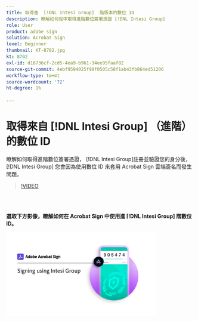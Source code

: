 ```yaml
---
title: 取得進  [!DNL Intesi Group]  階版本的數位 ID
description: 瞭解如何從中取得進階數位簽署憑證 [!DNL Intesi Group]
role: User
product: adobe sign
solution: Acrobat Sign
level: Beginner
thumbnail: KT-8702.jpg
kt: 8702
exl-id: d16736cf-2cd5-4ea9-b961-34ee95faaf82
source-git-commit: 4ebf9594025f98f0505c58f1ab43fb864ed51206
workflow-type: tm+mt
source-wordcount: '72'
ht-degree: 1%

---
```


# 取得來自 [!DNL Intesi Group] （進階） 的數位 ID

瞭解如何取得進階數位簽署憑證， [!DNL Intesi Group]註冊並驗證您的身分後， [!DNL Intesi Group] 您會因為使用數位 ID 來套用 Acrobat Sign 雲端簽名而發生問題。

>[!VIDEO](https://video.tv.adobe.com/v/337065?quality=12&learn=on&hidetitle=true)

<br> 

**選取下方影像，瞭解如何在 Acrobat Sign 中使用進 [!DNL Intesi Group] 階數位 ID。**

[![macOS Sierra 中](assets/IntesiSign_400.png)](intesi-sign.md)
